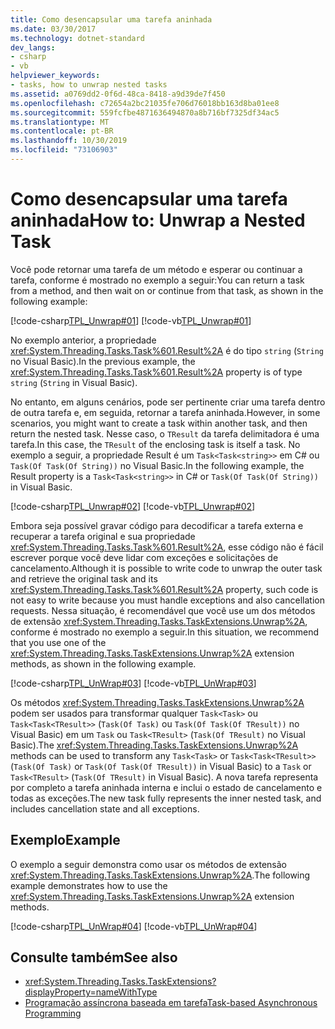 ```yaml
---
title: Como desencapsular uma tarefa aninhada
ms.date: 03/30/2017
ms.technology: dotnet-standard
dev_langs:
- csharp
- vb
helpviewer_keywords:
- tasks, how to unwrap nested tasks
ms.assetid: a0769dd2-0f6d-48ca-8418-a9d39de7f450
ms.openlocfilehash: c72654a2bc21035fe706d76018bb163d8ba01ee8
ms.sourcegitcommit: 559fcfbe4871636494870a8b716bf7325df34ac5
ms.translationtype: MT
ms.contentlocale: pt-BR
ms.lasthandoff: 10/30/2019
ms.locfileid: "73106903"
---
```

# <a name="how-to-unwrap-a-nested-task"></a><span data-ttu-id="cc6ca-102">Como desencapsular uma tarefa aninhada</span><span class="sxs-lookup"><span data-stu-id="cc6ca-102">How to: Unwrap a Nested Task</span></span>
<span data-ttu-id="cc6ca-103">Você pode retornar uma tarefa de um método e esperar ou continuar a tarefa, conforme é mostrado no exemplo a seguir:</span><span class="sxs-lookup"><span data-stu-id="cc6ca-103">You can return a task from a method, and then wait on or continue from that task, as shown in the following example:</span></span>  
  
 [!code-csharp[TPL_Unwrap#01](../../../samples/snippets/csharp/VS_Snippets_Misc/tpl_unwrap/cs/unwrapprogram.cs#01)]
 [!code-vb[TPL_Unwrap#01](../../../samples/snippets/visualbasic/VS_Snippets_Misc/tpl_unwrap/vb/snippets1-3.vb#01)]  
  
 <span data-ttu-id="cc6ca-104">No exemplo anterior, a propriedade <xref:System.Threading.Tasks.Task%601.Result%2A> é do tipo `string` (`String` no Visual Basic).</span><span class="sxs-lookup"><span data-stu-id="cc6ca-104">In the previous example, the <xref:System.Threading.Tasks.Task%601.Result%2A> property is of type `string` (`String` in Visual Basic).</span></span>  
  
 <span data-ttu-id="cc6ca-105">No entanto, em alguns cenários, pode ser pertinente criar uma tarefa dentro de outra tarefa e, em seguida, retornar a tarefa aninhada.</span><span class="sxs-lookup"><span data-stu-id="cc6ca-105">However, in some scenarios, you might want to create a task within another task, and then return the nested task.</span></span> <span data-ttu-id="cc6ca-106">Nesse caso, o `TResult` da tarefa delimitadora é uma tarefa.</span><span class="sxs-lookup"><span data-stu-id="cc6ca-106">In this case, the `TResult` of the enclosing task is itself a task.</span></span> <span data-ttu-id="cc6ca-107">No exemplo a seguir, a propriedade Result é um `Task<Task<string>>` em C# ou `Task(Of Task(Of String))` no Visual Basic.</span><span class="sxs-lookup"><span data-stu-id="cc6ca-107">In the following example, the Result property is a `Task<Task<string>>` in C# or `Task(Of Task(Of String))` in Visual Basic.</span></span>  
  
 [!code-csharp[TPL_Unwrap#02](../../../samples/snippets/csharp/VS_Snippets_Misc/tpl_unwrap/cs/unwrapprogram.cs#02)]
 [!code-vb[TPL_Unwrap#02](../../../samples/snippets/visualbasic/VS_Snippets_Misc/tpl_unwrap/vb/snippets1-3.vb#02)]  
  
 <span data-ttu-id="cc6ca-108">Embora seja possível gravar código para decodificar a tarefa externa e recuperar a tarefa original e sua propriedade <xref:System.Threading.Tasks.Task%601.Result%2A>, esse código não é fácil escrever porque você deve lidar com exceções e solicitações de cancelamento.</span><span class="sxs-lookup"><span data-stu-id="cc6ca-108">Although it is possible to write code to unwrap the outer task and retrieve the original task and its <xref:System.Threading.Tasks.Task%601.Result%2A> property, such code is not easy to write because you must handle exceptions and also cancellation requests.</span></span> <span data-ttu-id="cc6ca-109">Nessa situação, é recomendável que você use um dos métodos de extensão <xref:System.Threading.Tasks.TaskExtensions.Unwrap%2A>, conforme é mostrado no exemplo a seguir.</span><span class="sxs-lookup"><span data-stu-id="cc6ca-109">In this situation, we recommend that you use one of the <xref:System.Threading.Tasks.TaskExtensions.Unwrap%2A> extension methods, as shown in the following example.</span></span>  
  
 [!code-csharp[TPL_UnWrap#03](../../../samples/snippets/csharp/VS_Snippets_Misc/tpl_unwrap/cs/unwrapprogram.cs#03)]
 [!code-vb[TPL_UnWrap#03](../../../samples/snippets/visualbasic/VS_Snippets_Misc/tpl_unwrap/vb/snippets1-3.vb#03)]  
  
 <span data-ttu-id="cc6ca-110">Os métodos <xref:System.Threading.Tasks.TaskExtensions.Unwrap%2A> podem ser usados para transformar qualquer `Task<Task>` ou `Task<Task<TResult>>` (`Task(Of Task)` ou `Task(Of Task(Of TResult))` no Visual Basic) em um `Task` ou `Task<TResult>` (`Task(Of TResult)` no Visual Basic).</span><span class="sxs-lookup"><span data-stu-id="cc6ca-110">The <xref:System.Threading.Tasks.TaskExtensions.Unwrap%2A> methods can be used to transform any `Task<Task>` or `Task<Task<TResult>>` (`Task(Of Task)` or `Task(Of Task(Of TResult))` in Visual Basic) to a `Task` or `Task<TResult>` (`Task(Of TResult)` in Visual Basic).</span></span> <span data-ttu-id="cc6ca-111">A nova tarefa representa por completo a tarefa aninhada interna e inclui o estado de cancelamento e todas as exceções.</span><span class="sxs-lookup"><span data-stu-id="cc6ca-111">The new task fully represents the inner nested task, and includes cancellation state and all exceptions.</span></span>  
  
## <a name="example"></a><span data-ttu-id="cc6ca-112">Exemplo</span><span class="sxs-lookup"><span data-stu-id="cc6ca-112">Example</span></span>  
 <span data-ttu-id="cc6ca-113">O exemplo a seguir demonstra como usar os métodos de extensão <xref:System.Threading.Tasks.TaskExtensions.Unwrap%2A>.</span><span class="sxs-lookup"><span data-stu-id="cc6ca-113">The following example demonstrates how to use the <xref:System.Threading.Tasks.TaskExtensions.Unwrap%2A> extension methods.</span></span>  
  
 [!code-csharp[TPL_UnWrap#04](../../../samples/snippets/csharp/VS_Snippets_Misc/tpl_unwrap/cs/unwrapprogram.cs#04)]
 [!code-vb[TPL_UnWrap#04](../../../samples/snippets/visualbasic/VS_Snippets_Misc/tpl_unwrap/vb/snippet04.vb#04)]  
  
## <a name="see-also"></a><span data-ttu-id="cc6ca-114">Consulte também</span><span class="sxs-lookup"><span data-stu-id="cc6ca-114">See also</span></span>

- <xref:System.Threading.Tasks.TaskExtensions?displayProperty=nameWithType>
- [<span data-ttu-id="cc6ca-115">Programação assíncrona baseada em tarefa</span><span class="sxs-lookup"><span data-stu-id="cc6ca-115">Task-based Asynchronous Programming</span></span>](../../../docs/standard/parallel-programming/task-based-asynchronous-programming.md)

